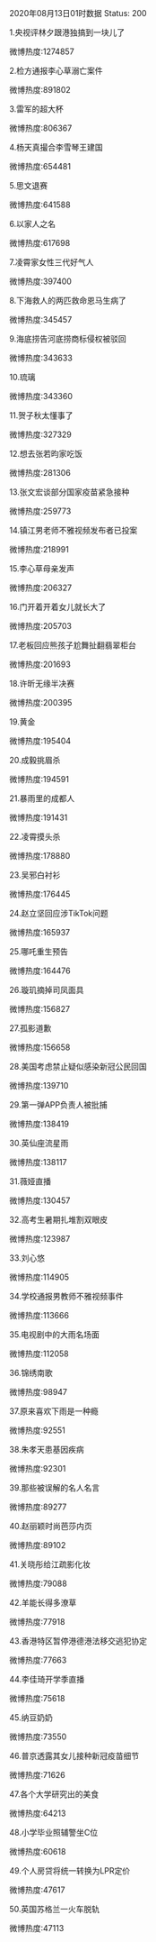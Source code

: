 2020年08月13日01时数据
Status: 200

1.央视评林夕跟港独搞到一块儿了

微博热度:1274857

2.检方通报李心草溺亡案件

微博热度:891802

3.雷军的超大杯

微博热度:806367

4.杨天真撮合李雪琴王建国

微博热度:654481

5.思文退赛

微博热度:641588

6.以家人之名

微博热度:617698

7.凌霄家女性三代好气人

微博热度:397400

8.下海救人的两匹救命恩马生病了

微博热度:345457

9.海底捞告河底捞商标侵权被驳回

微博热度:343633

10.琉璃

微博热度:343360

11.贺子秋太懂事了

微博热度:327329

12.想去张若昀家吃饭

微博热度:281306

13.张文宏谈部分国家疫苗紧急接种

微博热度:259773

14.镇江男老师不雅视频发布者已投案

微博热度:218991

15.李心草母亲发声

微博热度:206327

16.门开着开着女儿就长大了

微博热度:205703

17.老板回应熊孩子尬舞扯翻翡翠柜台

微博热度:201693

18.许昕无缘半决赛

微博热度:200395

19.黄金

微博热度:195404

20.成毅挑眉杀

微博热度:194591

21.暴雨里的成都人

微博热度:191431

22.凌霄摸头杀

微博热度:178880

23.吴邪白衬衫

微博热度:176445

24.赵立坚回应涉TikTok问题

微博热度:165937

25.哪吒重生预告

微博热度:164476

26.璇玑摘掉司凤面具

微博热度:156827

27.孤影道歉

微博热度:156658

28.美国考虑禁止疑似感染新冠公民回国

微博热度:139710

29.第一弹APP负责人被批捕

微博热度:138419

30.英仙座流星雨

微博热度:138117

31.薇娅直播

微博热度:130457

32.高考生暑期扎堆割双眼皮

微博热度:123987

33.刘心悠

微博热度:114905

34.学校通报男教师不雅视频事件

微博热度:113666

35.电视剧中的大雨名场面

微博热度:112058

36.锦绣南歌

微博热度:98947

37.原来喜欢下雨是一种瘾

微博热度:92551

38.朱孝天患基因疾病

微博热度:92301

39.那些被误解的名人名言

微博热度:89277

40.赵丽颖时尚芭莎内页

微博热度:89102

41.关晓彤给江疏影化妆

微博热度:79088

42.羊能长得多潦草

微博热度:77918

43.香港特区暂停港德港法移交逃犯协定

微博热度:77663

44.李佳琦开学季直播

微博热度:75618

45.纳豆奶奶

微博热度:73550

46.普京透露其女儿接种新冠疫苗细节

微博热度:71626

47.各个大学研究出的美食

微博热度:64213

48.小学毕业照辅警坐C位

微博热度:60618

49.个人房贷将统一转换为LPR定价

微博热度:47617

50.英国苏格兰一火车脱轨

微博热度:47113

